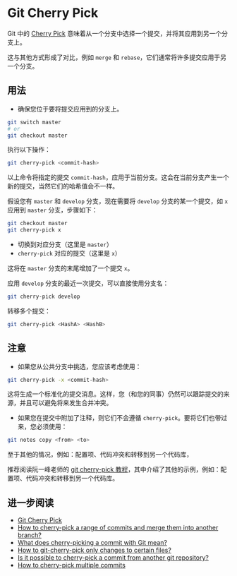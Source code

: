 # Git Cherry Pick

Git 中的 [Cherry Pick](http://git-scm.com/docs/git-cherry-pick) 意味着从一个分支中选择一个提交，并将其应用到另一个分支上。

这与其他方式形成了对比，例如 `merge` 和 `rebase`，它们通常将许多提交应用于另一个分支。

## 用法

- 确保您位于要将提交应用到的分支上。

```bash
git switch master
# or
git checkout master
```

执行以下操作：

```bash
git cherry-pick <commit-hash>
```

以上命令将指定的提交 `commit-hash`，应用于当前分支。这会在当前分支产生一个新的提交，当然它们的哈希值会不一样。

假设您有 `master` 和 `develop` 分支，现在需要将 `develop` 分支的某一个提交，如 `x` 应用到 `master` 分支，步骤如下：

```bash
git checkout master
git cherry-pick x
```

- 切换到对应分支（这里是 `master`）
- `cherry-pick` 对应的提交（这里是 `x`）

这将在 `master` 分支的末尾增加了一个提交 `x`。

应用 `develop` 分支的最近一次提交，可以直接使用分支名：

```bash
git cherry-pick develop
```

转移多个提交：

```bash
git cherry-pick <HashA> <HashB>
```

## 注意

- 如果您从公共分支中挑选，您应该考虑使用：

```bash
git cherry-pick -x <commit-hash>
```

这将生成一个标准化的提交消息。这样，您（和您的同事）仍然可以跟踪提交的来源，并且可以避免将来发生合并冲突。

- 如果您在提交中附加了注释，则它们不会遵循 `cherry-pick`。要将它们也带过来，您必须使用：

```bash
git notes copy <from> <to>
```

至于其他的情况，例如：配置项、代码冲突和转移到另一个代码库，

推荐阅读阮一峰老师的 [git cherry-pick 教程](https://www.ruanyifeng.com/blog/2020/04/git-cherry-pick.html)，其中介绍了其他的示例，例如：配置项、代码冲突和转移到另一个代码库。

## 进一步阅读

- [Git Cherry Pick](https://www.atlassian.com/git/tutorials/cherry-pick)
- [How to cherry-pick a range of commits and merge them into another branch?](https://stackoverflow.com/questions/1994463/how-to-cherry-pick-a-range-of-commits-and-merge-them-into-another-branch)
- [What does cherry-picking a commit with Git mean?](https://stackoverflow.com/questions/9339429/what-does-cherry-picking-a-commit-with-git-mean)
- [How to git-cherry-pick only changes to certain files?](https://stackoverflow.com/questions/5717026/how-to-git-cherry-pick-only-changes-to-certain-files)
- [Is it possible to cherry-pick a commit from another git repository?](https://stackoverflow.com/questions/5120038/is-it-possible-to-cherry-pick-a-commit-from-another-git-repository)
- [How to cherry-pick multiple commits](https://stackoverflow.com/questions/1670970/how-to-cherry-pick-multiple-commits)
